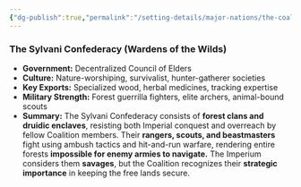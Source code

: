 ```yaml
---
{"dg-publish":true,"permalink":"/setting-details/major-nations/the-coalition-of-free-realms/allied-nations/sylvani/"}
---
```


### **The Sylvani Confederacy (Wardens of the Wilds)**

- **Government:** Decentralized Council of Elders
- **Culture:** Nature-worshiping, survivalist, hunter-gatherer societies
- **Key Exports:** Specialized wood, herbal medicines, tracking expertise
- **Military Strength:** Forest guerrilla fighters, elite archers, animal-bound scouts
- **Summary:** The Sylvani Confederacy consists of **forest clans and druidic enclaves**, resisting both Imperial conquest and overreach by fellow Coalition members. Their **rangers, scouts, and beastmasters** fight using ambush tactics and hit-and-run warfare, rendering entire forests **impossible for enemy armies to navigate.** The Imperium considers them **savages**, but the Coalition recognizes their **strategic importance** in keeping the free lands secure.